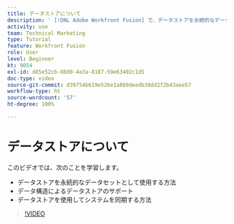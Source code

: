 ```yaml
---
title: データストアについて
description: ' [!DNL Adobe Workfront Fusion] で、データストアを永続的なデータセットとして使用する方法と、データ構造によるデータストアのサポートについて説明します。'
activity: use
team: Technical Marketing
type: Tutorial
feature: Workfront Fusion
role: User
level: Beginner
kt: 9054
exl-id: d85e52cb-08d0-4a3a-8187-59e63492c1d5
doc-type: video
source-git-commit: d39754b619e526e1a869deedb38dd2f2b43aee57
workflow-type: ht
source-wordcount: '57'
ht-degree: 100%

---
```


# データストアについて

このビデオでは、次のことを学習します。

* データストアを永続的なデータセットとして使用する方法
* データ構造によるデータストアのサポート
* データストアを使用してシステムを同期する方法

>[!VIDEO](https://video.tv.adobe.com/v/335295/?quality=12)
